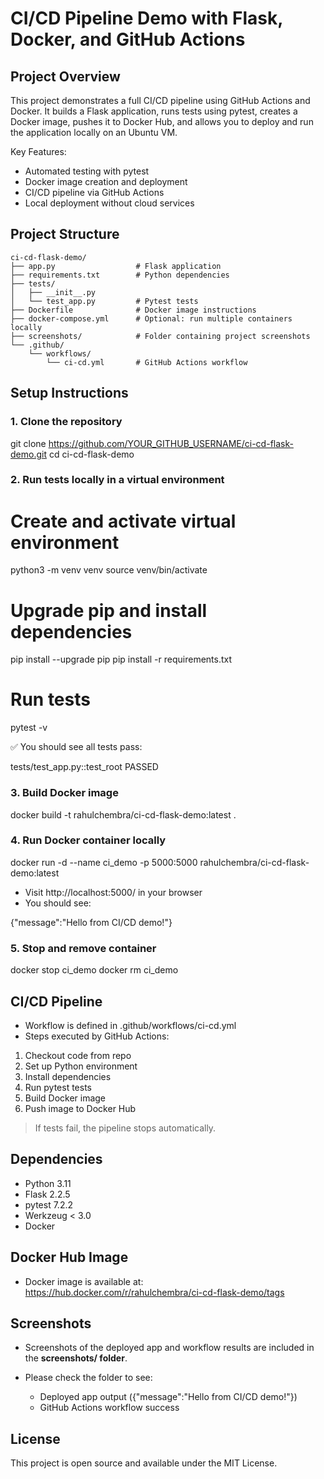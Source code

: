 # CI/CD Pipeline Demo with Flask, Docker, and GitHub Actions

## Project Overview

This project demonstrates a full CI/CD pipeline using GitHub Actions and Docker. It builds a Flask application, runs tests using pytest, creates a Docker image, pushes it to Docker Hub, and allows you to deploy and run the application locally on an Ubuntu VM.  

Key Features:

- Automated testing with pytest  
- Docker image creation and deployment  
- CI/CD pipeline via GitHub Actions  
- Local deployment without cloud services  

## Project Structure

```text
ci-cd-flask-demo/
├── app.py                  # Flask application
├── requirements.txt        # Python dependencies
├── tests/
│   ├── __init__.py
│   └── test_app.py         # Pytest tests
├── Dockerfile              # Docker image instructions
├── docker-compose.yml      # Optional: run multiple containers locally
├── screenshots/            # Folder containing project screenshots
└── .github/
    └── workflows/
        └── ci-cd.yml       # GitHub Actions workflow
```



## Setup Instructions

### 1. Clone the repository

git clone https://github.com/YOUR_GITHUB_USERNAME/ci-cd-flask-demo.git
cd ci-cd-flask-demo

### 2. Run tests locally in a virtual environment

# Create and activate virtual environment
python3 -m venv venv
source venv/bin/activate

# Upgrade pip and install dependencies
pip install --upgrade pip
pip install -r requirements.txt

# Run tests
pytest -v

✅ You should see all tests pass:

tests/test_app.py::test_root PASSED

### 3. Build Docker image

docker build -t rahulchembra/ci-cd-flask-demo:latest .

### 4. Run Docker container locally

docker run -d --name ci_demo -p 5000:5000 rahulchembra/ci-cd-flask-demo:latest

- Visit http://localhost:5000/ in your browser 
- You should see:

{"message":"Hello from CI/CD demo!"}

### 5. Stop and remove container

docker stop ci_demo
docker rm ci_demo

## CI/CD Pipeline

- Workflow is defined in .github/workflows/ci-cd.yml  
- Steps executed by GitHub Actions:

1. Checkout code from repo  
2. Set up Python environment  
3. Install dependencies  
4. Run pytest tests  
5. Build Docker image  
6. Push image to Docker Hub  

> If tests fail, the pipeline stops automatically.  

## Dependencies

- Python 3.11  
- Flask 2.2.5  
- pytest 7.2.2  
- Werkzeug < 3.0  
- Docker  

## Docker Hub Image

- Docker image is available at:  
https://hub.docker.com/r/rahulchembra/ci-cd-flask-demo/tags

## Screenshots

- Screenshots of the deployed app and workflow results are included in the **screenshots/ folder**.  
- Please check the folder to see:

  - Deployed app output ({"message":"Hello from CI/CD demo!"})  
  - GitHub Actions workflow success  

## License

This project is open source and available under the MIT License.
